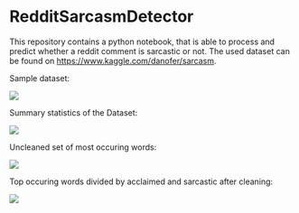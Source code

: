 # RedditSarcasmDetector
This repository contains a python notebook, that is able to process and predict whether a reddit comment is sarcastic or not.
The used dataset can be found on https://www.kaggle.com/danofer/sarcasm.

Sample dataset:

<img src="https://raw.githubusercontent.com/jordanpeshev/RedditSarcasmDetector/master/SampleDataset.png?sanitize=true&raw=true" />

Summary statistics of the Dataset:

<img src="https://raw.githubusercontent.com/jordanpeshev/RedditSarcasmDetector/master/data.png?sanitize=true&raw=true" />

Uncleaned set of most occuring words:

<img src="https://raw.githubusercontent.com/jordanpeshev/RedditSarcasmDetector/master/MostUsedWordsTotal.png?sanitize=true&raw=true" />

Top occuring words divided by acclaimed and sarcastic after cleaning:

<img src="https://raw.githubusercontent.com/jordanpeshev/RedditSarcasmDetector/master/MostUsedWordsBoth.png?sanitize=true&raw=true" />
